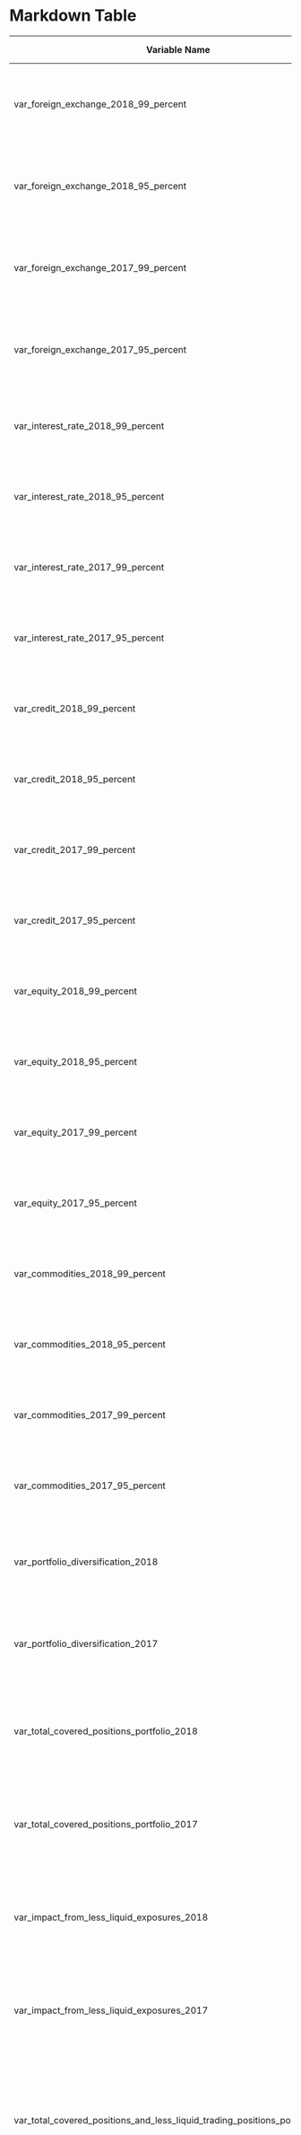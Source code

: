 
# Markdown Table

| Variable Name | Purpose | Year | Confidence Level | Value |
| --- | --- | --- | --- | --- |
| var_foreign_exchange_2018_99_percent | Average Market Risk VaR for Trading Activities - Foreign exchange | 2018 | 99 percent | $ 8 |
| var_foreign_exchange_2018_95_percent | Average Market Risk VaR for Trading Activities - Foreign exchange | 2018 | 95 percent | 5 |
| var_foreign_exchange_2017_99_percent | Average Market Risk VaR for Trading Activities - Foreign exchange | 2017 | 99 percent | $ 11 |
| var_foreign_exchange_2017_95_percent | Average Market Risk VaR for Trading Activities - Foreign exchange | 2017 | 95 percent | $ 6 |
| var_interest_rate_2018_99_percent | Average Market Risk VaR for Trading Activities - Interest rate | 2018 | 99 percent | 25 |
| var_interest_rate_2018_95_percent | Average Market Risk VaR for Trading Activities - Interest rate | 2018 | 95 percent | 16 |
| var_interest_rate_2017_99_percent | Average Market Risk VaR for Trading Activities - Interest rate | 2017 | 99 percent | 21 |
| var_interest_rate_2017_95_percent | Average Market Risk VaR for Trading Activities - Interest rate | 2017 | 95 percent | 14 |
| var_credit_2018_99_percent | Average Market Risk VaR for Trading Activities - Credit | 2018 | 99 percent | 25 |
| var_credit_2018_95_percent | Average Market Risk VaR for Trading Activities - Credit | 2018 | 95 percent | 15 |
| var_credit_2017_99_percent | Average Market Risk VaR for Trading Activities - Credit | 2017 | 99 percent | 26 |
| var_credit_2017_95_percent | Average Market Risk VaR for Trading Activities - Credit | 2017 | 95 percent | 15 |
| var_equity_2018_99_percent | Average Market Risk VaR for Trading Activities - Equity | 2018 | 99 percent | 20 |
| var_equity_2018_95_percent | Average Market Risk VaR for Trading Activities - Equity | 2018 | 95 percent | 11 |
| var_equity_2017_99_percent | Average Market Risk VaR for Trading Activities - Equity | 2017 | 99 percent | 18 |
| var_equity_2017_95_percent | Average Market Risk VaR for Trading Activities - Equity | 2017 | 95 percent | 10 |
| var_commodities_2018_99_percent | Average Market Risk VaR for Trading Activities - Commodities | 2018 | 99 percent | 8 |
| var_commodities_2018_95_percent | Average Market Risk VaR for Trading Activities - Commodities | 2018 | 95 percent | 4 |
| var_commodities_2017_99_percent | Average Market Risk VaR for Trading Activities - Commodities | 2017 | 99 percent | 5 |
| var_commodities_2017_95_percent | Average Market Risk VaR for Trading Activities - Commodities | 2017 | 95 percent | 3 |
| var_portfolio_diversification_2018 | Average Market Risk VaR for Trading Activities - Portfolio diversification | 2018 | - | -55 |
| var_portfolio_diversification_2017 | Average Market Risk VaR for Trading Activities - Portfolio diversification | 2017 | - | -47 |
| var_total_covered_positions_portfolio_2018 | Average Market Risk VaR for Trading Activities - Total covered positions portfolio | 2018 | - | 31 |
| var_total_covered_positions_portfolio_2017 | Average Market Risk VaR for Trading Activities - Total covered positions portfolio | 2017 | - | 34 |
| var_impact_from_less_liquid_exposures_2018 | Average Market Risk VaR for Trading Activities - Impact from less liquid exposures | 2018 | - | 3 |
| var_impact_from_less_liquid_exposures_2017 | Average Market Risk VaR for Trading Activities - Impact from less liquid exposures | 2017 | - | 6 |
| var_total_covered_positions_and_less_liquid_trading_positions_portfolio_2018 | Average Market Risk VaR for Trading Activities - Total covered positions and less liquid trading positions portfolio | 2018 | - | 34 |
| var_total_covered_positions_and_less_liquid_trading_positions_portfolio_2017 | Average Market Risk VaR for Trading Activities - Total covered positions and less liquid trading positions portfolio | 2017 | - | 40 |
| var_fair_value_option_loans_2018 | Average Market Risk VaR for Trading Activities - Fair value option loans | 2018 | - | 11 |
| var_fair_value_option_loans_2017 | Average Market Risk VaR for Trading Activities - Fair value option loans | 2017 | - | 10 |
| var_fair_value_option_hedges_2018 | Average Market Risk VaR for Trading Activities - Fair value option hedges | 2018 | - | 9 |
| var_fair_value_option_hedges_2017 | Average Market Risk VaR for Trading Activities - Fair value option hedges | 2017 | - | 7 |
| var_fair_value_option_portfolio_diversification_2018 | Average Market Risk VaR for Trading Activities - Fair value option portfolio diversification | 2018 | - | -11 |
| var_fair_value_option_portfolio_diversification_2017 | Average Market Risk VaR for Trading Activities - Fair value option portfolio diversification | 2017 | - | -8 |
| var_total_fair_value_option_portfolio_2018 | Average Market Risk VaR for Trading Activities - Total fair value option portfolio | 2018 | - | 9 |
| var_total_fair_value_option_portfolio_2017 | Average Market Risk VaR for Trading Activities - Total fair value option portfolio | 2017 | - | 9 |
| var_portfolio_diversification_2018 | Average Market Risk VaR for Trading Activities - Portfolio diversification | 2018 | - | -5 |
| var_portfolio_diversification_2017 | Average Market Risk VaR for Trading Activities - Portfolio diversification | 2017 | - | -4 |
| var_total_market_based_portfolio_2018 | Average Market Risk VaR for Trading Activities - Total market-based portfolio | 2018 | - | $ 38 |
| var_total_market_based_portfolio_2017 | Average Market Risk VaR for Trading Activities - Total market-based portfolio | 2017 | - | $ 45 |
